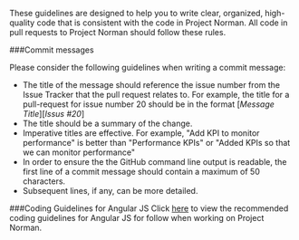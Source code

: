 These guidelines are designed to help you to write clear, organized, high-quality code that is consistent with the code in Project Norman. All code in pull requests to Project Norman should follow these rules. 

###Commit messages

Please consider the following guidelines when writing a commit message:

+ The title of the message should reference the issue number from the Issue Tracker that the pull request relates to. For example, the title for a pull-request for issue number 20 should be in the format [<i>Message Title</i>][<i>Issus #20</i>]
+ The title should be a summary of the change.
+ Imperative titles are effective. For example, "Add KPI to monitor performance" is better than "Performance KPIs" or "Added KPIs so that we can monitor performance"
+ In order to ensure the the GitHub command line output is readable, the first line of a commit message should contain a maximum of 50 characters. 
+ Subsequent lines, if any, can be more detailed. 

###Coding Guidelines for Angular JS
Click [here](https://github.wdf.sap.corp/Norman/Norman/wiki/Coding-Guidelines-for-AngularJS) to view the recommended coding guidelines for Angular JS for follow when working on Project Norman.

